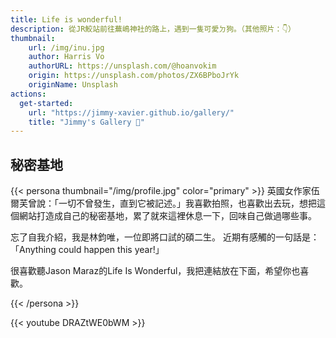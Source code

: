 ```yaml
---
title: Life is wonderful!
description: 從JR鮫站前往蕪嶋神社的路上，遇到一隻可愛ㄉ狗。（其他照片：👇）
thumbnail:
    url: /img/inu.jpg
    author: Harris Vo
    authorURL: https://unsplash.com/@hoanvokim
    origin: https://unsplash.com/photos/ZX6BPboJrYk
    originName: Unsplash
actions:
  get-started:
    url: "https://jimmy-xavier.github.io/gallery/"
    title: "Jimmy's Gallery 📸"
---
```


## 秘密基地

{{< persona thumbnail="/img/profile.jpg" color="primary" >}}
  英國女作家伍爾芙曾說：「一切不曾發生，直到它被記述。」我喜歡拍照，也喜歡出去玩，想把這個網站打造成自己的秘密基地，累了就來這裡休息一下，回味自己做過哪些事。

  忘了自我介紹，我是林鈞唯，一位即將口試的碩二生。
  近期有感觸的一句話是：「Anything could happen this year!」

  很喜歡聽Jason Maraz的Life Is Wonderful，我把連結放在下面，希望你也喜歡。

{{< /persona >}}

{{< youtube DRAZtWE0bWM >}}
